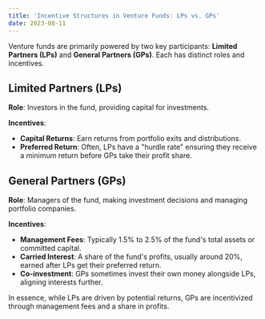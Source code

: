 ```yaml
---
title: 'Incentive Structures in Venture Funds: LPs vs. GPs'
date: 2023-08-11
---
```


Venture funds are primarily powered by two key participants: **Limited Partners (LPs)** and **General Partners (GPs)**. Each has distinct roles and incentives.

## Limited Partners (LPs)

**Role**: Investors in the fund, providing capital for investments.

**Incentives**:
- **Capital Returns**: Earn returns from portfolio exits and distributions.
- **Preferred Return**: Often, LPs have a "hurdle rate" ensuring they receive a minimum return before GPs take their profit share.

## General Partners (GPs)

**Role**: Managers of the fund, making investment decisions and managing portfolio companies.

**Incentives**:
- **Management Fees**: Typically 1.5% to 2.5% of the fund's total assets or committed capital.
- **Carried Interest**: A share of the fund's profits, usually around 20%, earned after LPs get their preferred return.
- **Co-investment**: GPs sometimes invest their own money alongside LPs, aligning interests further.

In essence, while LPs are driven by potential returns, GPs are incentivized through management fees and a share in profits.

